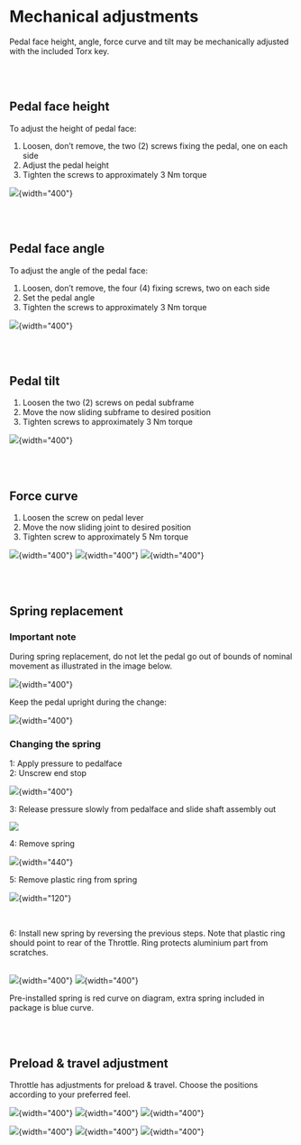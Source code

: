 # Mechanical adjustments

Pedal face height, angle, force curve and tilt may be mechanically adjusted with the included Torx key.

</br>
</br>

## Pedal face height

To adjust the height of pedal face:

1. Loosen, don’t remove, the two (2) screws fixing the pedal, one on each side
2. Adjust the pedal height
3. Tighten the screws to approximately 3 Nm torque

![](assets/face%20height.svg){width="400"}

</br>
</br>

## Pedal face angle

To adjust the angle of the pedal face:

1. Loosen, don’t remove, the four (4) fixing screws, two on each side
2. Set the pedal angle
3. Tighten the screws to approximately 3 Nm torque

![](assets/face%20angle.svg){width="400"}

</br>
</br>

## Pedal tilt

1. Loosen the two (2) screws on pedal subframe
2. Move the now sliding subframe to desired position
3. Tighten screws to approximately 3 Nm torque

![](assets/pedal%20tilt.svg){width="400"}

</br>
</br>

## Force curve

1. Loosen the screw on pedal lever
2. Move the now sliding joint to desired position
3. Tighten screw to approximately 5 Nm torque

![](assets/force%20curve.svg){width="400"} ![](assets/diagram_force_curve_light.svg#gh-light-mode-only){width="400"}
                                           ![](assets/diagram_force_curve_dark.svg#gh-dark-mode-only){width="400"}
										   
</br>
</br>

## Spring replacement

### Important note
During spring replacement, do not let the pedal go out of bounds of nominal movement as illustrated in the image below.

![](assets/spring_change_wrong.svg){width="400"}

Keep the pedal upright during the change:

![](assets/spring_change_right.svg){width="400"}

### Changing the spring

1: Apply pressure to pedalface
<br>
2: Unscrew end stop

![](assets/spring_1.svg){width="400"}
<br>

3: Release pressure slowly from pedalface and slide shaft assembly out

![](assets/spring_2.svg)
<br>

4: Remove spring

![](assets/spring_3.svg){width="440"}
<br>

5: Remove plastic ring from spring

![](assets/spring_4.svg){width="120"}

<br>

6: Install new spring by reversing the previous steps. Note that plastic ring should point to rear of the Throttle. Ring protects aluminium part from scratches.
<br>
<br>

![](assets/diagram_spring_change_light.svg#gh-light-mode-only){width="400"}
![](assets/diagram_spring_change_dark.svg#gh-dark-mode-only){width="400"}

Pre-installed spring is red curve on diagram, extra spring included in package is blue curve.

<br>
<br>

## Preload & travel adjustment

Throttle has adjustments for preload & travel. Choose the positions according to your preferred feel.

![](assets/preload.svg){width="400"} ![](assets/diagram_preload_light.svg#gh-light-mode-only){width="400"}
                                           ![](assets/diagram_preload_dark.svg#gh-dark-mode-only){width="400"}
										   
![](assets/travel.svg){width="400"} ![](assets/diagram_travel_light.svg#gh-light-mode-only){width="400"}
                                           ![](assets/diagram_travel_dark.svg#gh-dark-mode-only){width="400"}

